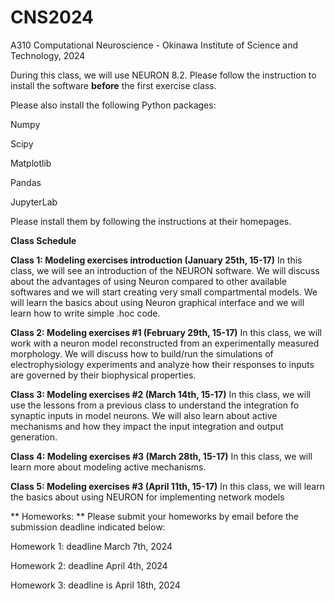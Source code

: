# CNS2024 
A310 Computational Neuroscience - Okinawa Institute of Science and Technology, 2024

During this class, we will use NEURON 8.2. Please follow the instruction to install the software **before** the first exercise class.

Please also install the following Python packages:

Numpy

Scipy

Matplotlib

Pandas

JupyterLab

Please install them by following the instructions at their homepages.

**Class Schedule**

**Class 1: Modeling exercises introduction (January 25th, 15-17)** 
In this class, we will see an introduction of the NEURON software. We will discuss about the advantages of using Neuron compared to other available softwares and we will start creating very small compartmental models. We will learn the basics about using Neuron graphical interface and we will learn how to write simple .hoc code. 

**Class 2: Modeling exercises #1 (February 29th, 15-17)**
In this class, we will work with a neuron model reconstructed from an experimentally measured morphology. We will discuss how to build/run the simulations of electrophysiology experiments and analyze how their responses to inputs are governed by their biophysical properties.

**Class 3: Modeling exercises #2 (March 14th, 15-17)**
In this class, we will use the lessons from a previous class to understand the integration fo synaptic inputs in model neurons. We will also learn about active mechanisms and how they impact the input integration and output generation.

**Class 4: Modeling exercises #3 (March 28th, 15-17)**
In this class, we will learn more about modeling active mechanisms.

**Class 5: Modeling exercises #3 (April 11th, 15-17)**
In this class, we will learn the basics about using NEURON for implementing network models

** Homeworks: ** Please submit your homeworks by email before the submission deadline indicated below: 

Homework 1: deadline March 7th, 2024

Homework 2: deadline April 4th, 2024

Homework 3: deadline is April 18th, 2024 
